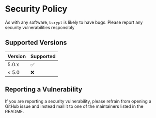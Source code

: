 # Security Policy

As with any software, `bcrypt` is likely to have bugs. Please report any security vulnerabilities responsibly

## Supported Versions

| Version | Supported          |
| ------- | ------------------ |
| 5.0.x   | :white_check_mark: |
| < 5.0   | :x:                |

## Reporting a Vulnerability

If you are reporting a security vulnerability, please refrain from opening a GitHub issue and instead mail it to
one of the maintainers listed in the README.
